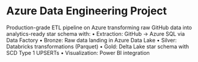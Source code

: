 # Azure Data Engineering Project
Production-grade ETL pipeline on Azure transforming raw GitHub data into analytics-ready star schema with:
• Extraction: GitHub → Azure SQL via Data Factory
• Bronze: Raw data landing in Azure Data Lake
• Silver: Databricks transformations (Parquet)
• Gold: Delta Lake star schema with SCD Type 1 UPSERTs
• Visualization: Power BI integration
